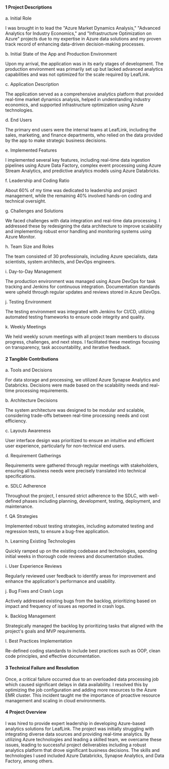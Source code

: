 #### 1 Project Descriptions

a. Initial Role

I was brought in to lead the "Azure Market Dynamics Analysis," "Advanced Analytics for Industry Economics," and "Infrastructure Optimization on Azure" projects due to my expertise in Azure data solutions and my proven track record of enhancing data-driven decision-making processes.

b. Initial State of the App and Production Environment

Upon my arrival, the application was in its early stages of development. The production environment was primarily set up but lacked advanced analytics capabilities and was not optimized for the scale required by LeafLink.

c. Application Description

The application served as a comprehensive analytics platform that provided real-time market dynamics analysis, helped in understanding industry economics, and supported infrastructure optimization using Azure technologies.

d. End Users

The primary end users were the internal teams at LeafLink, including the sales, marketing, and finance departments, who relied on the data provided by the app to make strategic business decisions.

e. Implemented Features

I implemented several key features, including real-time data ingestion pipelines using Azure Data Factory, complex event processing using Azure Stream Analytics, and predictive analytics models using Azure Databricks.

f. Leadership and Coding Ratio

About 60% of my time was dedicated to leadership and project management, while the remaining 40% involved hands-on coding and technical oversight.

g. Challenges and Solutions

We faced challenges with data integration and real-time data processing. I addressed these by redesigning the data architecture to improve scalability and implementing robust error handling and monitoring systems using Azure Monitor.

h. Team Size and Roles

The team consisted of 30 professionals, including Azure specialists, data scientists, system architects, and DevOps engineers.

i. Day-to-Day Management

The production environment was managed using Azure DevOps for task tracking and Jenkins for continuous integration. Documentation standards were upheld through regular updates and reviews stored in Azure DevOps.

j. Testing Environment

The testing environment was integrated with Jenkins for CI/CD, utilizing automated testing frameworks to ensure code integrity and quality.

k. Weekly Meetings

We held weekly scrum meetings with all project team members to discuss progress, challenges, and next steps. I facilitated these meetings focusing on transparency, task accountability, and iterative feedback.

#### 2 Tangible Contributions

a. Tools and Decisions

For data storage and processing, we utilized Azure Synapse Analytics and Databricks. Decisions were made based on the scalability needs and real-time processing requirements.

b. Architecture Decisions

The system architecture was designed to be modular and scalable, considering trade-offs between real-time processing needs and cost efficiency.

c. Layouts Awareness

User interface design was prioritized to ensure an intuitive and efficient user experience, particularly for non-technical end users.

d. Requirement Gatherings

Requirements were gathered through regular meetings with stakeholders, ensuring all business needs were precisely translated into technical specifications.

e. SDLC Adherence

Throughout the project, I ensured strict adherence to the SDLC, with well-defined phases including planning, development, testing, deployment, and maintenance.

f. QA Strategies

Implemented robust testing strategies, including automated testing and regression tests, to ensure a bug-free application.

h. Learning Existing Technologies

Quickly ramped up on the existing codebase and technologies, spending initial weeks in thorough code reviews and documentation studies.

i. User Experience Reviews

Regularly reviewed user feedback to identify areas for improvement and enhance the application's performance and usability.

j. Bug Fixes and Crash Logs

Actively addressed existing bugs from the backlog, prioritizing based on impact and frequency of issues as reported in crash logs.

k. Backlog Management

Strategically managed the backlog by prioritizing tasks that aligned with the project's goals and MVP requirements.

l. Best Practices Implementation

Re-defined coding standards to include best practices such as OOP, clean code principles, and effective documentation.

#### 3 Technical Failure and Resolution

Once, a critical failure occurred due to an overloaded data processing job which caused significant delays in data availability. I resolved this by optimizing the job configuration and adding more resources to the Azure EMR cluster. This incident taught me the importance of proactive resource management and scaling in cloud environments.

#### 4 Project Overview

I was hired to provide expert leadership in developing Azure-based analytics solutions for LeafLink. The project was initially struggling with integrating diverse data sources and providing real-time analytics. By utilizing Azure technologies and leading a skilled team, we overcame these issues, leading to successful project deliverables including a robust analytics platform that drove significant business decisions. The skills and technologies I used included Azure Databricks, Synapse Analytics, and Data Factory, among others.